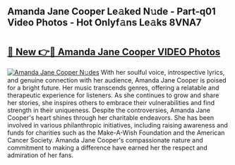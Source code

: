 ## Amanda Jane Cooper Le𝚊ked N𝚞de - Part-q01 Video Photos - Hot Onlyf𝚊ns Le𝚊ks 8VNA7

# <h2><a href="http://ac23421.deff.icu/?id=Amanda+Jane+Cooper">🔗 New 👉🔴 Amanda Jane Cooper VIDEO Photos</a></h2>

[![Amanda Jane Cooper N𝚞des](https://i.imgur.com/rIISA9y.gif)](http://ac23421.deff.icu/?id=Amanda+Jane+Cooper)
With her soulful voice, introspective lyrics, and genuine connection with her audience, Amanda Jane Cooper is poised for a bright future. Her music transcends genres, offering a relatable and therapeutic experience for listeners. As she continues to grow and share her stories, she inspires others to embrace their vulnerabilities and find strength in their uniqueness. Despite the controversies, Amanda Jane Cooper's heart shines through her charitable endeavors. She has been involved in various philanthropic initiatives, including raising awareness and funds for charities such as the Make-A-Wish Foundation and the American Cancer Society. Amanda Jane Cooper's compassionate nature and commitment to making a difference have earned her the respect and admiration of her fans.
